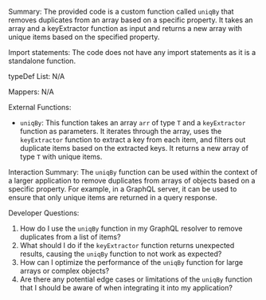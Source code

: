 Summary:
The provided code is a custom function called `uniqBy` that removes duplicates from an array based on a specific property. It takes an array and a keyExtractor function as input and returns a new array with unique items based on the specified property.

Import statements:
The code does not have any import statements as it is a standalone function.

typeDef List:
N/A

Mappers:
N/A

External Functions:
- `uniqBy`: This function takes an array `arr` of type `T` and a `keyExtractor` function as parameters. It iterates through the array, uses the `keyExtractor` function to extract a key from each item, and filters out duplicate items based on the extracted keys. It returns a new array of type `T` with unique items.

Interaction Summary:
The `uniqBy` function can be used within the context of a larger application to remove duplicates from arrays of objects based on a specific property. For example, in a GraphQL server, it can be used to ensure that only unique items are returned in a query response.

Developer Questions:
1. How do I use the `uniqBy` function in my GraphQL resolver to remove duplicates from a list of items?
2. What should I do if the `keyExtractor` function returns unexpected results, causing the `uniqBy` function to not work as expected?
3. How can I optimize the performance of the `uniqBy` function for large arrays or complex objects?
4. Are there any potential edge cases or limitations of the `uniqBy` function that I should be aware of when integrating it into my application?